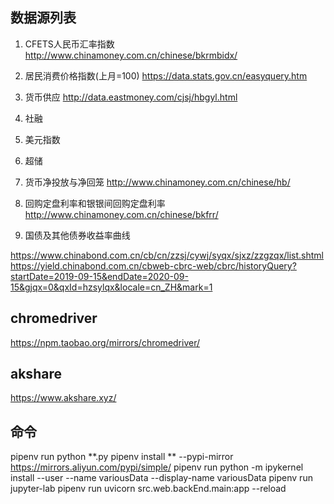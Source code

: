 ## 数据源列表

1. CFETS人民币汇率指数
http://www.chinamoney.com.cn/chinese/bkrmbidx/

2. 居民消费价格指数(上月=100)
https://data.stats.gov.cn/easyquery.htm

3. 货币供应
http://data.eastmoney.com/cjsj/hbgyl.html

4. 社融

5. 美元指数

6. 超储

7. 货币净投放与净回笼
http://www.chinamoney.com.cn/chinese/hb/

8. 回购定盘利率和银银间回购定盘利率
http://www.chinamoney.com.cn/chinese/bkfrr/

9. 国债及其他债券收益率曲线

https://www.chinabond.com.cn/cb/cn/zzsj/cywj/syqx/sjxz/zzgzqx/list.shtml
https://yield.chinabond.com.cn/cbweb-cbrc-web/cbrc/historyQuery?startDate=2019-09-15&endDate=2020-09-15&gjqx=0&qxId=hzsylqx&locale=cn_ZH&mark=1

## chromedriver
https://npm.taobao.org/mirrors/chromedriver/


## akshare
https://www.akshare.xyz/

## 命令
pipenv run python **.py
pipenv install ** --pypi-mirror https://mirrors.aliyun.com/pypi/simple/
pipenv run python -m ipykernel install --user --name variousData --display-name variousData
pipenv run jupyter-lab
pipenv run  uvicorn src.web.backEnd.main:app --reload